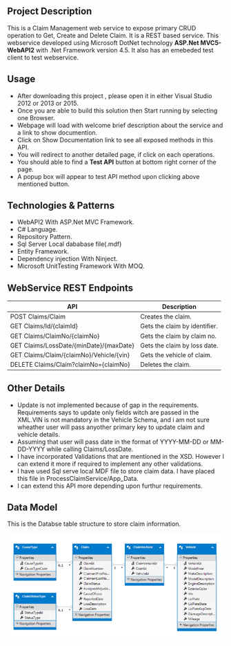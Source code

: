 

Project Description
-------------------

This is a Claim Management web service to expose primary CRUD operation to Get, Create and Delete Claim. It is a REST based service. This webservice developed using Microsoft DotNet technology **ASP.Net MVC5-WebAPI2** with .Net Framework version 4.5. It also has an  emebeded test client to test webservice.

Usage
--------------------

- After downloading this project , please open it in either Visual Studio 2012 or  2013 or 2015.
- Once you are able to build this solution then Start running by selecting one Browser.
- Webpage will load with welcome brief description about the service and a link to show documention.
- Click on Show Documentation link to see all exposed methods in this API.
- You will redirect to another detailed page, if click on each operations.
- You should able to find a **Test API** button at bottom right corner of the page.
- A popup box will appear to test API method upon clicking above mentioned button.

Technologies & Patterns
--------------------

- WebAPI2 With ASP.Net MVC Framework.
- C# Language.
- Repository Pattern.
- Sql Server Local dababase file(.mdf) 
- Entity Framework.
- Dependency injection With Ninject.
- Microsoft UnitTesting Framework With MOQ.

WebService REST Endpoints
--------------------
API      | Description
-------- | ---
POST Claims/Claim | Creates the claim.
GET Claims/Id/{claimId}    | Gets the claim by identifier.
GET Claims/ClaimNo/{claimNo}     | Gets the claim by claim no.
GET Claims/LossDate/{minDate}/{maxDate}  | Gets the claim by loss date.
GET Claims/Claim/{claimNo}/Vehicle/{vin} | Gets the vehicle of claim.
DELETE Claims/Claim?claimNo={claimNo}  | Deletes the claim.

Other Details
--------------------

- Update is not implemented because of gap in the requirements. Requirements says to update only fields witch are passed in the XML.VIN is not mandatory in the Vehicle Schema, and i am not sure wheather user will pass anyother primary key to update claim and vehicle details.
- Assuming that user will pass date in the format of YYYY-MM-DD or MM-DD-YYYY while calling Claims/LossDate.
- I have incorporated Validations that are mentioned in the XSD. However I can extend it more if required to implement any other validations.
- I have used Sql serve local MDF file to store claim data. I have placed this file in ProcessClaimService/App_Data.
- I can extend this API more depending upon furthur requirements.


Data Model
--------------------
This is the Databse table structure to store claim information.

![alt tag](https://github.com/ursravis/ClaimWebAPI/blob/master/DataModel.png)

